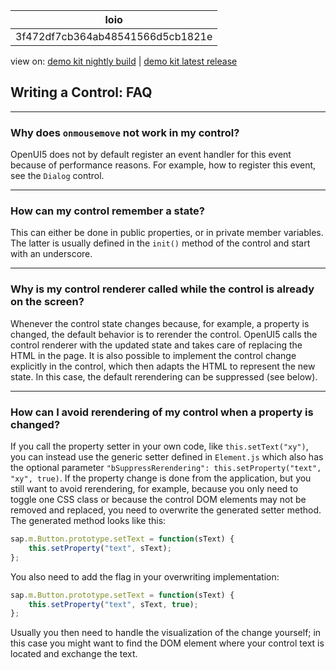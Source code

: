 <!-- loio3f472df7cb364ab48541566d5cb1821e -->

| loio |
| -----|
| 3f472df7cb364ab48541566d5cb1821e |

<div id="loio">

view on: [demo kit nightly build](https://openui5nightly.hana.ondemand.com/#/topic/3f472df7cb364ab48541566d5cb1821e) | [demo kit latest release](https://openui5.hana.ondemand.com/#/topic/3f472df7cb364ab48541566d5cb1821e)</div>

## Writing a Control: FAQ

***

### Why does `onmousemove` not work in my control?

OpenUI5 does not by default register an event handler for this event because of performance reasons. For example, how to register this event, see the `Dialog` control.

***

### How can my control remember a state?

This can either be done in public properties, or in private member variables. The latter is usually defined in the `init()` method of the control and start with an underscore.

***

### Why is my control renderer called while the control is already on the screen?

Whenever the control state changes because, for example, a property is changed, the default behavior is to rerender the control. OpenUI5 calls the control renderer with the updated state and takes care of replacing the HTML in the page. It is also possible to implement the control change explicitly in the control, which then adapts the HTML to represent the new state. In this case, the default rerendering can be suppressed \(see below\).

***

### How can I avoid rerendering of my control when a property is changed?

If you call the property setter in your own code, like `this.setText("xy")`, you can instead use the generic setter defined in `Element.js` which also has the optional parameter `"bSuppressRerendering": this.setProperty("text", "xy", true)`. If the property change is done from the application, but you still want to avoid rerendering, for example, because you only need to toggle one CSS class or because the control DOM elements may not be removed and replaced, you need to overwrite the generated setter method. The generated method looks like this:

```js
sap.m.Button.prototype.setText = function(sText) {
	this.setProperty("text", sText);
};
```

You also need to add the flag in your overwriting implementation:

```js
sap.m.Button.prototype.setText = function(sText) {
	this.setProperty("text", sText, true);
};

```

Usually you then need to handle the visualization of the change yourself; in this case you might want to find the DOM element where your control text is located and exchange the text.

